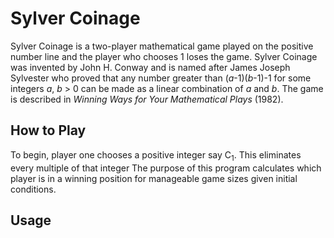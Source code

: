 # Sylver Coinage
Sylver Coinage is a two-player mathematical game played on the positive number line and the player who chooses 1 loses the game. Sylver Coinage was invented by John H. Conway and is named after James Joseph Sylvester who proved that any number greater than (_a_-1)(_b_-1)-1 for some integers _a_, _b_ > 0 can be made as a linear combination of _a_ and _b_. The game is described in _Winning Ways for Your Mathematical Plays_ (1982).

## How to Play
To begin, player one chooses a positive integer say C<sub>1</sub>. This eliminates every multiple of that integer 
The purpose of this program calculates which player is in a winning position for manageable game sizes given initial conditions.

## Usage

